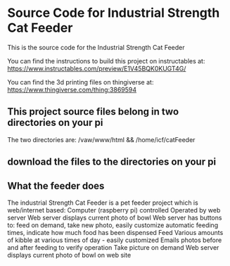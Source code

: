 # Source Code for Industrial Strength Cat Feeder

This is the source code for the Industrial Strength Cat Feeder

You can find the instructions to build this project on instructables at:
https://www.instructables.com/preview/E1V45BQK0KUGT4G/

You can find the 3d printing files on thingiverse at:
https://www.thingiverse.com/thing:3869594

## This project source files belong in two directories on your pi

The two directories are: /vaw/www/html && /home/icf/catFeeder

## download the files to the directories on your pi

## What the feeder does
The industrial Strength Cat Feeder is a pet feeder project which is web/internet based:
Computer (raspberry pi) controlled 
Operated by web server
Web server displays current photo of bowl
Web server has buttons to: feed on demand, take new photo, easily customize automatic feeding times, indicate how much food has been dispensed 
Feed Various amounts of kibble at various times of day - easily customized
Emails photos before and after feeding to verify operation
Take picture on demand
Web server displays current photo of bowl on web site



